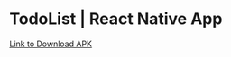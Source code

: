 # TodoList | React Native App

[Link to Download APK](https://www.dropbox.com/s/re3gu48umz3j48s/todo-app-0f782ef2aba844f4a9160a8a8e7a0573-signed.apk?dl=0)